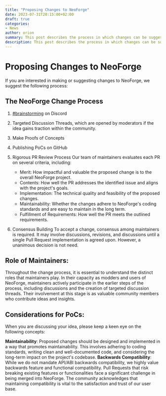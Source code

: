 ```yaml
---
title: "Proposing Changes to NeoForge"
date: 2023-07-31T20:15:00+02:00
draft: true
categories:
- News
author: orion
summary: This post describes the process in which changes can be suggested to NeoForge
description: This post describes the process in which changes can be suggested to NeoForge
---
```

# Proposing Changes to NeoForge
If you are interested in making or suggesting changes to NeoForge, we suggest the following process:

## The NeoForge Change Process
1) [#brainstorming](https://discord.com/channels/313125603924639766/1105595318197825557) on Discord
2) Targeted Discussion Threads, which are opened by moderators if the idea gains traction within the community.
3) Make Proofs of Concepts
4) Publishing PoCs on GitHub
5) Rigorous PR Review Process
Our team of maintainers evaluates each PR on several criteria, including:

   - Merit: How impactful and valuable the proposed change is to the overall NeoForge project.
   - Contents: How well the PR addresses the identified issue and aligns with the project's goals.
   - Implementation: The technical quality and feasibility of the proposed changes.
   - Maintainability: Whether the changes adhere to NeoForge's coding standards and are easy to maintain in the long term.
   - Fulfillment of Requirements: How well the PR meets the outlined requirements.

6) Consensus Building
To accept a change, consensus among maintainers is required. It may involve discussions, revisions, and discussions until a single Pull Request implementation is agreed upon. However, a unanimous decision is not need.

## Role of Maintainers:
Throughout the change process, it is essential to understand the distinct roles that maintainers play. In their capacity as modders and users of NeoForge, maintainers actively participate in the earlier steps of the process, including discussions and the creation of targeted discussion threads. Their involvement at this stage is as valuable community members who contribute ideas and insights.

## Considerations for PoCs:
When you are discussing your idea, please keep a keen eye on the following concepts:

**Maintainability**: Proposed changes should be designed and implemented in a way that promotes maintainability. This involves adhering to coding standards, writing clean and well-documented code, and considering the long-term impact on the project's codebase.
**Backwards Compatibility**: While we do not mandate API/ABI backwards compatibility, we highly value backwards feature and functional compatibility. Pull Requests that risk breaking existing features or functionalities face a significant challenge in being merged into NeoForge. The community acknowledges that maintaining compatibility is vital to the satisfaction and trust of our user base.